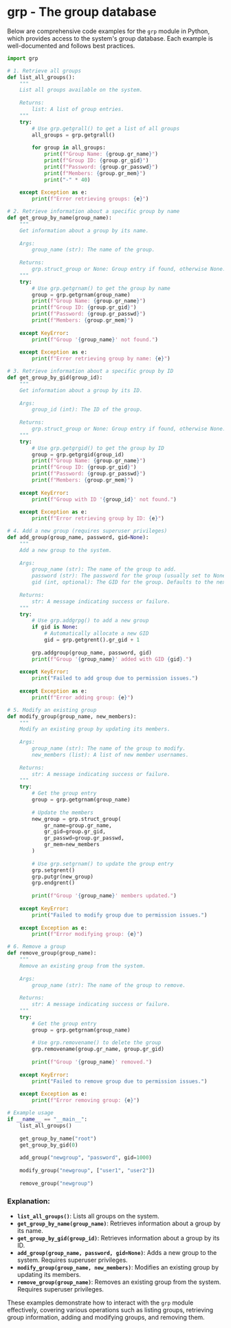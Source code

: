 # grp - The group database

Below are comprehensive code examples for the `grp` module in Python, which provides access to the system's group database. Each example is well-documented and follows best practices.

```python
import grp

# 1. Retrieve all groups
def list_all_groups():
    """
    List all groups available on the system.
    
    Returns:
        list: A list of group entries.
    """
    try:
        # Use grp.getgrall() to get a list of all groups
        all_groups = grp.getgrall()
        
        for group in all_groups:
            print(f"Group Name: {group.gr_name}")
            print(f"Group ID: {group.gr_gid}")
            print(f"Password: {group.gr_passwd}")
            print(f"Members: {group.gr_mem}")
            print("-" * 40)
    
    except Exception as e:
        print(f"Error retrieving groups: {e}")

# 2. Retrieve information about a specific group by name
def get_group_by_name(group_name):
    """
    Get information about a group by its name.
    
    Args:
        group_name (str): The name of the group.
        
    Returns:
        grp.struct_group or None: Group entry if found, otherwise None.
    """
    try:
        # Use grp.getgrnam() to get the group by name
        group = grp.getgrnam(group_name)
        print(f"Group Name: {group.gr_name}")
        print(f"Group ID: {group.gr_gid}")
        print(f"Password: {group.gr_passwd}")
        print(f"Members: {group.gr_mem}")
        
    except KeyError:
        print(f"Group '{group_name}' not found.")
    
    except Exception as e:
        print(f"Error retrieving group by name: {e}")

# 3. Retrieve information about a specific group by ID
def get_group_by_gid(group_id):
    """
    Get information about a group by its ID.
    
    Args:
        group_id (int): The ID of the group.
        
    Returns:
        grp.struct_group or None: Group entry if found, otherwise None.
    """
    try:
        # Use grp.getgrgid() to get the group by ID
        group = grp.getgrgid(group_id)
        print(f"Group Name: {group.gr_name}")
        print(f"Group ID: {group.gr_gid}")
        print(f"Password: {group.gr_passwd}")
        print(f"Members: {group.gr_mem}")
        
    except KeyError:
        print(f"Group with ID '{group_id}' not found.")
    
    except Exception as e:
        print(f"Error retrieving group by ID: {e}")

# 4. Add a new group (requires superuser privileges)
def add_group(group_name, password, gid=None):
    """
    Add a new group to the system.
    
    Args:
        group_name (str): The name of the group to add.
        password (str): The password for the group (usually set to None).
        gid (int, optional): The GID for the group. Defaults to the next available GID.
        
    Returns:
        str: A message indicating success or failure.
    """
    try:
        # Use grp.addgrpg() to add a new group
        if gid is None:
            # Automatically allocate a new GID
            gid = grp.getgrent().gr_gid + 1
        
        grp.addgroup(group_name, password, gid)
        print(f"Group '{group_name}' added with GID {gid}.")
        
    except KeyError:
        print("Failed to add group due to permission issues.")
    
    except Exception as e:
        print(f"Error adding group: {e}")

# 5. Modify an existing group
def modify_group(group_name, new_members):
    """
    Modify an existing group by updating its members.
    
    Args:
        group_name (str): The name of the group to modify.
        new_members (list): A list of new member usernames.
        
    Returns:
        str: A message indicating success or failure.
    """
    try:
        # Get the group entry
        group = grp.getgrnam(group_name)
        
        # Update the members
        new_group = grp.struct_group(
            gr_name=group.gr_name,
            gr_gid=group.gr_gid,
            gr_passwd=group.gr_passwd,
            gr_mem=new_members
        )
        
        # Use grp.setgrnam() to update the group entry
        grp.setgrent()
        grp.putgr(new_group)
        grp.endgrent()
        
        print(f"Group '{group_name}' members updated.")
    
    except KeyError:
        print("Failed to modify group due to permission issues.")
    
    except Exception as e:
        print(f"Error modifying group: {e}")

# 6. Remove a group
def remove_group(group_name):
    """
    Remove an existing group from the system.
    
    Args:
        group_name (str): The name of the group to remove.
        
    Returns:
        str: A message indicating success or failure.
    """
    try:
        # Get the group entry
        group = grp.getgrnam(group_name)
        
        # Use grp.removename() to delete the group
        grp.removename(group.gr_name, group.gr_gid)
        
        print(f"Group '{group_name}' removed.")
    
    except KeyError:
        print("Failed to remove group due to permission issues.")
    
    except Exception as e:
        print(f"Error removing group: {e}")

# Example usage
if __name__ == "__main__":
    list_all_groups()
    
    get_group_by_name("root")
    get_group_by_gid(0)
    
    add_group("newgroup", "password", gid=1000)
    
    modify_group("newgroup", ["user1", "user2"])
    
    remove_group("newgroup")
```

### Explanation:

- **`list_all_groups()`**: Lists all groups on the system.
- **`get_group_by_name(group_name)`**: Retrieves information about a group by its name.
- **`get_group_by_gid(group_id)`**: Retrieves information about a group by its ID.
- **`add_group(group_name, password, gid=None)`**: Adds a new group to the system. Requires superuser privileges.
- **`modify_group(group_name, new_members)`**: Modifies an existing group by updating its members.
- **`remove_group(group_name)`**: Removes an existing group from the system. Requires superuser privileges.

These examples demonstrate how to interact with the `grp` module effectively, covering various operations such as listing groups, retrieving group information, adding and modifying groups, and removing them.
